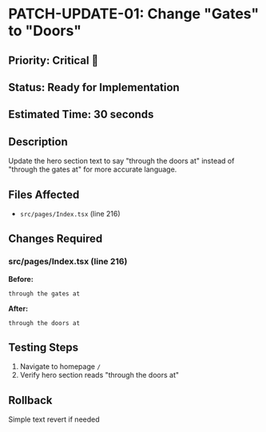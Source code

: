 # PATCH-UPDATE-01: Change "Gates" to "Doors"

## Priority: Critical 🔴
## Status: Ready for Implementation
## Estimated Time: 30 seconds

## Description
Update the hero section text to say "through the doors at" instead of "through the gates at" for more accurate language.

## Files Affected
- `src/pages/Index.tsx` (line 216)

## Changes Required

### src/pages/Index.tsx (line 216)
**Before:**
```tsx
through the gates at
```

**After:**
```tsx
through the doors at
```

## Testing Steps
1. Navigate to homepage `/`
2. Verify hero section reads "through the doors at"

## Rollback
Simple text revert if needed
